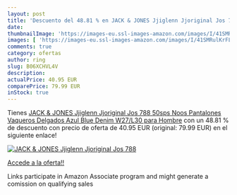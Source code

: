 ```yaml
---
layout: post
title: 'Descuento del 48.81 % en JACK & JONES Jjiglenn Jjoriginal Jos 788'
date: 
thumbnailImage: 'https://images-eu.ssl-images-amazon.com/images/I/41SMRulKrFL._SL200_.jpg'
images: [ 'https://images-eu.ssl-images-amazon.com/images/I/41SMRulKrFL._SL200_.jpg' ]
comments: true
category: ofertas
author: ring
slug: B06XCHVL4V
description:
actualPrice: 40.95 EUR
comparePrice: 79.99 EUR
inStock: true
---
```


Tienes [JACK & JONES Jjiglenn Jjoriginal Jos 788 50sps Noos Pantalones Vaqueros Delgados  Azul Blue Denim  W27/L30 para Hombre](https://www.amazon.es/dp/B06XCHVL4V/?tag=tolees-21) con un 48.81 % de descuento con precio de oferta de 40.95 EUR (original: 79.99 EUR) en el siguiente enlace!

[![JACK & JONES Jjiglenn Jjoriginal Jos 788](https://images-eu.ssl-images-amazon.com/images/I/41SMRulKrFL._SL200_.jpg)](https://www.amazon.es/dp/B06XCHVL4V/?tag=tolees-21)

[Accede a la oferta!!](https://www.amazon.es/dp/B06XCHVL4V/?tag=tolees-21)

Links participate in Amazon Associate program and might generate a comission on qualifying sales


